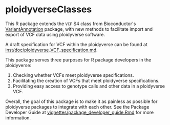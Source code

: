 # ploidyverseClasses
This R package extends the `VCF` S4 class from Bioconductor's 
[VariantAnnotation](https://bioconductor.org/packages/release/bioc/html/VariantAnnotation.html)
package, with new methods to facilitate import and export of VCF data using
ploidyverse software.

A draft specification for VCF within the ploidyverse can be found at
[inst/doc/ploidyverse_VCF_specification.md](https://github.com/ploidyverse/ploidyverseClasses/blob/master/inst/doc/ploidyverse_VCF_specification.md).

This package serves three purposes for R package developers in the ploidyverse:

1. Checking whether VCFs meet ploidyverse specifications.
2. Facilitating the creation of VCFs that meet ploidyverse specifications.
3. Providing easy access to genotype calls and other data in a ploidyverse VCF.

Overall, the goal of this package is to make it as painless as possible for 
ploidyverse packages to integrate with each other.  See the Package Developer 
Guide at [vignettes/package_developer_guide.Rmd](https://github.com/ploidyverse/ploidyverseClasses/blob/master/vignettes/package_developer_guide.Rmd)
for more information.
